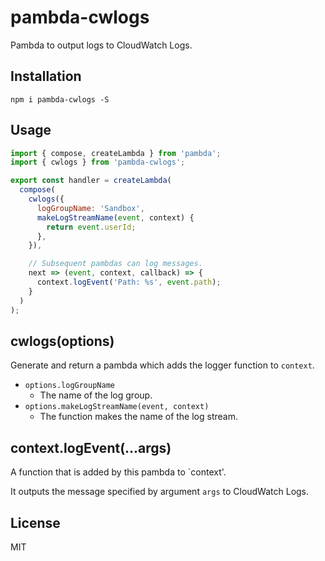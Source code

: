 # pambda-cwlogs

Pambda to output logs to CloudWatch Logs.

## Installation

```
npm i pambda-cwlogs -S
```

## Usage

``` javascript
import { compose, createLambda } from 'pambda';
import { cwlogs } from 'pambda-cwlogs';

export const handler = createLambda(
  compose(
    cwlogs({
      logGroupName: 'Sandbox',
      makeLogStreamName(event, context) {
        return event.userId;
      },
    }),

    // Subsequent pambdas can log messages.
    next => (event, context, callback) => {
      context.logEvent('Path: %s', event.path);
    }
  )
);
```

## cwlogs(options)

Generate and return a pambda which adds the logger function to `context`.

- `options.logGroupName`
    - The name of the log group.
- `options.makeLogStreamName(event, context)`
    - The function makes the name of the log stream.

## context.logEvent(...args)

A function that is added by this pambda to `context'.

It outputs the message specified by argument `args` to CloudWatch Logs.

## License

MIT
